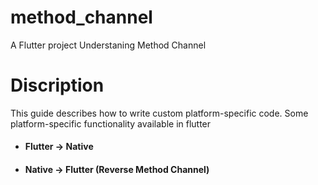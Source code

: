 # method_channel

A Flutter project Understaning Method Channel

# Discription 
This guide describes how to write custom platform-specific code. Some platform-specific functionality available in flutter 

- #### Flutter -> Native
- #### Native -> Flutter (Reverse Method Channel)



